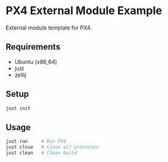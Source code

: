# PX4 External Module Example

External module template for PX4.

## Requirements

- Ubuntu (x86_64)
- just
- zellij

## Setup

```bash
just init
```

## Usage

```bash
just run     # Run PX4
just close   # Close all processes
just clean   # Clean build
```
